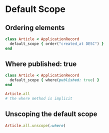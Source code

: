 # Default Scope
## Ordering elements
~~~ruby
class Article < ApplicationRecord
  default_scope { order("created_at DESC") }
end
~~~

## Where published: true
~~~ruby
class Article < ApplicationRecord
  default_scope { where(published: true) }
end
~~~

~~~ruby
Article.all
# the where method is implicit
~~~

## Unscoping the default scope
~~~ruby
Article.all.unscope(:where)
~~~
